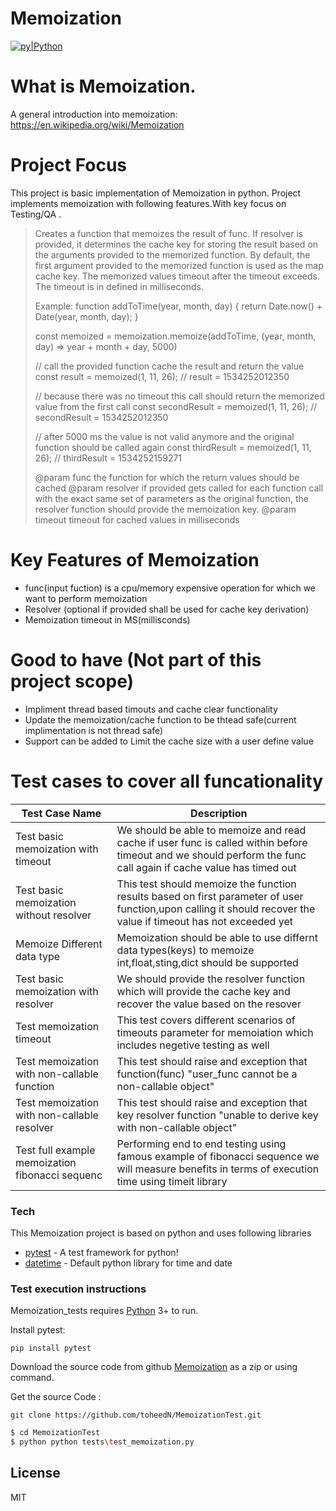 # Memoization

[![py|Python](https://www.python.org/static/community_logos/python-powered-w-100x40.png)](https://github.com/toheedN/MemoizationTest)

# What is Memoization.
A general introduction into memoization: https://en.wikipedia.org/wiki/Memoization

# Project Focus 
This project is basic implementation of Memoization in python. Project implements memoization with following features.With key focus on Testing/QA .
>Creates a function that memoizes the result of func. If resolver is provided,
>it determines the cache key for storing the result based on the arguments provided to the memorized function.
>By default, the first argument provided to the memorized function is used as the map cache key. The memorized values
>timeout after the timeout exceeds. The timeout is in defined in milliseconds.
>
>Example:
>function addToTime(year, month, day) {
> return Date.now() + Date(year, month, day);
>}
>
>const memoized = memoization.memoize(addToTime, (year, month, day) => year + month + day, 5000)
>
>// call the provided function cache the result and return the value
>const result = memoized(1, 11, 26); // result = 1534252012350
>
>// because there was no timeout this call should return the memorized value from the first call
>const secondResult = memoized(1, 11, 26); // secondResult = 1534252012350
>
>// after 5000 ms the value is not valid anymore and the original function should be called again
>const thirdResult = memoized(1, 11, 26); // thirdResult = 1534252159271
>
>@param func      the function for which the return values should be cached
>@param resolver  if provided gets called for each function call with the exact same set of parameters as the
>                 original function, the resolver function should provide the memoization key.
>@param timeout   timeout for cached values in milliseconds


# Key Features of Memoization

 - func(input fuction) is a cpu/memory expensive operation for which we want to perform memoization
  - Resolver (optional if provided shall be used for cache key derivation)
  - Memoization timeout  in MS(millisconds)

# Good to have (Not part of this project scope)

  - Impliment thread based timouts and cache clear functionality
  - Update the memoization/cache function to be thtead safe(current implimentation is not thread safe)
  - Support can be added to Limit the cache size with a user define value

# Test cases to cover all funcationality
| Test Case Name | Description |
| - | - |
| Test basic memoization with timeout | We should be able to memoize and read cache if user func is called within before timeout and we should perform the func call again if cache value has timed out |
| Test basic memoization without resolver | This test should memoize the function results based on first parameter of user function,upon calling it should recover the value if timeout has not exceeded yet|
| Memoize Different data type | Memoization should be able to use differnt data types(keys) to memoize int,float,sting,dict should be supported|
| Test basic memoization with resolver | We should provide the resolver function which will provide the cache key and recover the value based on the resover |
| Test memoization timeout | This test covers different scenarios of timeouts parameter for memoiation which includes negetive testing as well|
| Test memoization with non-callable function | This test should raise and exception that function(func) "user_func cannot be a non-callable object" |
| Test memoization with non-callable resolver | This test should raise and exception that key resolver function "unable to derive key with non-callable object" |
| Test full example memoization fibonacci sequenc| Performing end to end testing using famous example of fibonacci sequence we will measure benefits in terms of execution time using timeit library|



### Tech

This Memoization project is based on python and uses following libraries

* [pytest] - A test framework for python!
* [datetime] - Default python library for time and date


### Test execution instructions

Memoization_tests requires [Python](https://www.python.org/downloads/) 3+ to run.

Install pytest:
```
pip install pytest
```

Download the source code from github [Memoization](https://github.com/toheedN/MemoizationTest/archive/main.zip) as a zip or using command.


Get the source Code :
```
git clone https://github.com/toheedN/MemoizationTest.git
```

```sh
$ cd MemoizationTest
$ python python tests\test_memoization.py
```
License
----

MIT


[pytest]: <https://docs.pytest.org/en/stable/>
[datetime]: <https://docs.python.org/3/library/datetime.html>
  
  

